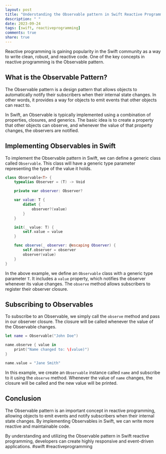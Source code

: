 ```yaml
---
layout: post
title: "Understanding the Observable pattern in Swift Reactive Programming"
description: " "
date: 2023-09-24
tags: [swift, reactiveprogramming]
comments: true
share: true
---
```


Reactive programming is gaining popularity in the Swift community as a way to write clean, robust, and reactive code. One of the key concepts in reactive programming is the Observable pattern.

## What is the Observable Pattern?

The Observable pattern is a design pattern that allows objects to automatically notify their subscribers when their internal state changes. In other words, it provides a way for objects to emit events that other objects can react to.

In Swift, an Observable is typically implemented using a combination of properties, closures, and generics. The basic idea is to create a property that other objects can observe, and whenever the value of that property changes, the observers are notified.

## Implementing Observables in Swift

To implement the Observable pattern in Swift, we can define a generic class called `Observable`. This class will have a generic type parameter representing the type of the value it holds.

```swift
class Observable<T> {
    typealias Observer = (T) -> Void

    private var observer: Observer?

    var value: T {
        didSet {
            observer?(value)
        }
    }

    init(_ value: T) {
        self.value = value
    }

    func observe(_ observer: @escaping Observer) {
        self.observer = observer
        observer(value)
    }
}
```
In the above example, we define an `Observable` class with a generic type parameter `T`. It includes a `value` property, which notifies the observer whenever its value changes. The `observe` method allows subscribers to register their observer closure.

## Subscribing to Observables

To subscribe to an Observable, we simply call the `observe` method and pass in our observer closure. The closure will be called whenever the value of the Observable changes.

```swift
let name = Observable("John Doe")

name.observe { value in
    print("Name changed to: \(value)")
}

name.value = "Jane Smith"
```

In this example, we create an `Observable` instance called `name` and subscribe to it using the `observe` method. Whenever the value of `name` changes, the closure will be called and the new value will be printed.

## Conclusion

The Observable pattern is an important concept in reactive programming, allowing objects to emit events and notify subscribers when their internal state changes. By implementing Observables in Swift, we can write more reactive and maintainable code.

By understanding and utilizing the Observable pattern in Swift reactive programming, developers can create highly responsive and event-driven applications. #swift #reactiveprogramming